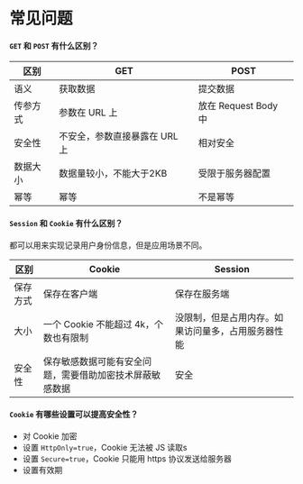 # 常见问题

#### `GET` 和 `POST` 有什么区别？

| 区别 | GET | POST |
| -- | -- | -- |
| 语义 | 获取数据 | 提交数据 |
| 传参方式 | 参数在 URL 上 | 放在 Request Body 中 |
| 安全性 | 不安全，参数直接暴露在 URL 上 | 相对安全 |
| 数据大小 | 数据量较小，不能大于2KB | 受限于服务器配置 |
| 幂等 | 幂等 | 不是幂等 |

#### `Session` 和 `Cookie` 有什么区别？

都可以用来实现记录用户身份信息，但是应用场景不同。

| 区别 | Cookie | Session |
| -- | -- | -- |
| 保存方式 | 保存在客户端 | 保存在服务端 |
| 大小 | 一个 Cookie 不能超过 4k，个数也有限制 | 没限制，但是占用内存。如果访问量多，占用服务器性能 |
| 安全性 | 保存敏感数据可能有安全问题，需要借助加密技术屏蔽敏感数据 | 安全 |

#### `Cookie` 有哪些设置可以提高安全性？

- 对 Cookie 加密
- 设置 `HttpOnly=true`，Cookie 无法被 JS 读取s
- 设置 `Secure=true`，Cookie 只能用 https 协议发送给服务器
- 设置有效期
